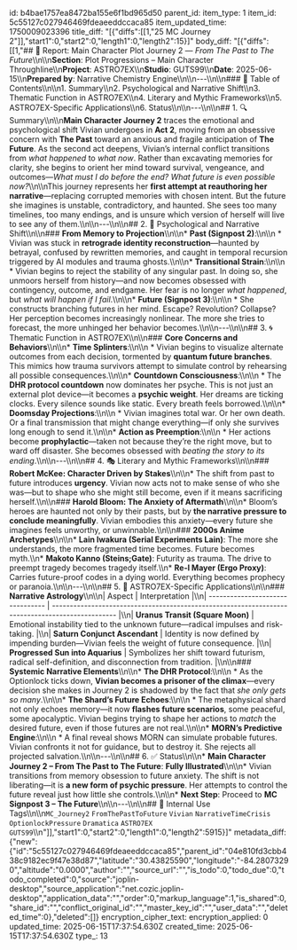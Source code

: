 id: b4bae1757ea8472ba155e6f1bd965d50
parent_id: 
item_type: 1
item_id: 5c55127c027946469fdeaeeddccaca85
item_updated_time: 1750009023396
title_diff: "[{\"diffs\":[[1,\"25 MC Journey 2\"]],\"start1\":0,\"start2\":0,\"length1\":0,\"length2\":15}]"
body_diff: "[{\"diffs\":[[1,\"## 📘 Report: Main Character Plot Journey 2 — *From The Past to The Future*\\\n\\\n**Section**: Plot Progressions – Main Character Throughline\\\n**Project**: ASTRO7EX\\\n**Studio**: GUTS99\\\n**Date**: 2025-06-15\\\n**Prepared by**: Narrative Chemistry Engine\\\n\\\n---\\\n\\\n### 🧩 Table of Contents\\\n\\\n1. Summary\\\n2. Psychological and Narrative Shift\\\n3. Thematic Function in ASTRO7EX\\\n4. Literary and Mythic Frameworks\\\n5. ASTRO7EX-Specific Applications\\\n6. Status\\\n\\\n---\\\n\\\n## 1. 🔍 Summary\\\n\\\n**Main Character Journey 2** traces the emotional and psychological shift Vivian undergoes in **Act 2**, moving from an obsessive concern with **The Past** toward an anxious and fragile anticipation of **The Future**. As the second act deepens, Vivian’s internal conflict transitions from *what happened* to *what now*. Rather than excavating memories for clarity, she begins to orient her mind toward survival, vengeance, and outcomes—*What must I do before the end? What future is even possible now?*\\\n\\\nThis journey represents her **first attempt at reauthoring her narrative**—replacing corrupted memories with chosen intent. But the future she imagines is unstable, contradictory, and haunted. She sees too many timelines, too many endings, and is unsure which version of herself will live to see any of them.\\\n\\\n---\\\n\\\n## 2. 🧠 Psychological and Narrative Shift\\\n\\\n### **From Memory to Projection**\\\n\\\n* **Past (Signpost 2)**:\\\n\\\n  * Vivian was stuck in **retrograde identity reconstruction**—haunted by betrayal, confused by rewritten memories, and caught in temporal recursion triggered by AI modules and trauma ghosts.\\\n\\\n* **Transitional Strain**:\\\n\\\n  * Vivian begins to reject the stability of any singular past. In doing so, she unmoors herself from history—and now becomes obsessed with contingency, outcome, and endgame. Her fear is no longer *what happened*, but *what will happen if I fail*.\\\n\\\n* **Future (Signpost 3)**:\\\n\\\n  * She constructs branching futures in her mind. Escape? Revolution? Collapse? Her perception becomes increasingly nonlinear. The more she tries to forecast, the more unhinged her behavior becomes.\\\n\\\n---\\\n\\\n## 3. 🌀 Thematic Function in ASTRO7EX\\\n\\\n### **Core Concerns and Behaviors**\\\n\\\n* **Time Splinters**:\\\n\\\n  * Vivian begins to visualize alternate outcomes from each decision, tormented by **quantum future branches**. This mimics how trauma survivors attempt to simulate control by rehearsing all possible consequences.\\\n\\\n* **Countdown Consciousness**:\\\n\\\n  * The **DHR protocol countdown** now dominates her psyche. This is not just an external plot device—it becomes a **psychic weight**. Her dreams are ticking clocks. Every silence sounds like static. Every breath feels borrowed.\\\n\\\n* **Doomsday Projections**:\\\n\\\n  * Vivian imagines total war. Or her own death. Or a final transmission that might change everything—if only she survives long enough to send it.\\\n\\\n* **Action as Preemption**:\\\n\\\n  * Her actions become **prophylactic**—taken not because they’re the right move, but to ward off disaster. She becomes obsessed with *beating the story to its ending*.\\\n\\\n---\\\n\\\n## 4. 🎭 Literary and Mythic Frameworks\\\n\\\n### **Robert McKee: Character Driven by Stakes**\\\n\\\n* The shift from past to future introduces **urgency**. Vivian now acts not to make sense of who she was—but to shape who she might still become, even if it means sacrificing herself.\\\n\\\n### **Harold Bloom: The Anxiety of Aftermath**\\\n\\\n* Bloom’s heroes are haunted not only by their pasts, but by **the narrative pressure to conclude meaningfully**. Vivian embodies this anxiety—every future she imagines feels unworthy, or unwinnable.\\\n\\\n### **2000s Anime Archetypes**\\\n\\\n* **Lain Iwakura (Serial Experiments Lain)**: The more she understands, the more fragmented time becomes. Future becomes myth.\\\n* **Makoto Kanno (Steins;Gate)**: Futurity as trauma. The drive to preempt tragedy becomes tragedy itself.\\\n* **Re-l Mayer (Ergo Proxy)**: Carries future-proof codes in a dying world. Everything becomes prophecy or paranoia.\\\n\\\n---\\\n\\\n## 5. 🌌 ASTRO7EX-Specific Applications\\\n\\\n### **Narrative Astrology**\\\n\\\n| Aspect                           | Interpretation                                                                                   |\\\n| -------------------------------- | ------------------------------------------------------------------------------------------------ |\\\n| **Uranus Transit (Square Moon)** | Emotional instability tied to the unknown future—radical impulses and risk-taking.               |\\\n| **Saturn Conjunct Ascendant**    | Identity is now defined by impending burden—Vivian feels the weight of future consequence.       |\\\n| **Progressed Sun into Aquarius** | Symbolizes her shift toward futurism, radical self-definition, and disconnection from tradition. |\\\n\\\n### **Systemic Narrative Elements**\\\n\\\n* **The DHR Protocol**:\\\n\\\n  * As the Optionlock ticks down, **Vivian becomes a prisoner of the climax**—every decision she makes in Journey 2 is shadowed by the fact that *she only gets so many*.\\\n\\\n* **The Shard’s Future Echoes**:\\\n\\\n  * The metaphysical shard not only echoes memory—it now **flashes future scenarios**, some peaceful, some apocalyptic. Vivian begins trying to shape her actions to *match* the desired future, even if those futures are not real.\\\n\\\n* **MORN’s Predictive Engine**:\\\n\\\n  * A final reveal shows MORN can simulate probable futures. Vivian confronts it not for guidance, but to destroy it. She rejects all projected salvation.\\\n\\\n---\\\n\\\n## 6. ✅ Status\\\n\\\n* **Main Character Journey 2 – From The Past to The Future**: **Fully Illustrated**\\\n\\\n* Vivian transitions from memory obsession to future anxiety. The shift is not liberating—it is **a new form of psychic pressure**. Her attempts to control the future reveal just how little she controls.\\\n\\\n* **Next Step**: Proceed to **MC Signpost 3 – The Future**\\\n\\\n---\\\n\\\n## 🧪 Internal Use Tags\\\n\\\n`MC_Journey2` `FromThePastToFuture` `Vivian` `NarrativeTimeCrisis` `OptionlockPressure` `Dramatica` `ASTRO7EX` `GUTS99`\\\n\"]],\"start1\":0,\"start2\":0,\"length1\":0,\"length2\":5915}]"
metadata_diff: {"new":{"id":"5c55127c027946469fdeaeeddccaca85","parent_id":"04e810fd3cbb438c9182ec9f47e38d87","latitude":"30.43825590","longitude":"-84.28073290","altitude":"0.0000","author":"","source_url":"","is_todo":0,"todo_due":0,"todo_completed":0,"source":"joplin-desktop","source_application":"net.cozic.joplin-desktop","application_data":"","order":0,"markup_language":1,"is_shared":0,"share_id":"","conflict_original_id":"","master_key_id":"","user_data":"","deleted_time":0},"deleted":[]}
encryption_cipher_text: 
encryption_applied: 0
updated_time: 2025-06-15T17:37:54.630Z
created_time: 2025-06-15T17:37:54.630Z
type_: 13
